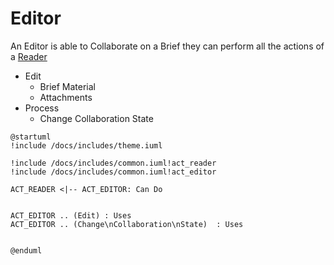 # Editor 

An Editor is able to Collaborate on a Brief they can perform all the actions of a [Reader](reader.md)

- Edit 
    - Brief Material
    - Attachments
- Process   
    - Change Collaboration State



```plantuml format="svg" classes="uml myDiagram"
@startuml
!include /docs/includes/theme.iuml

!include /docs/includes/common.iuml!act_reader
!include /docs/includes/common.iuml!act_editor

ACT_READER <|-- ACT_EDITOR: Can Do


ACT_EDITOR .. (Edit) : Uses
ACT_EDITOR .. (Change\nCollaboration\nState)  : Uses


@enduml
```